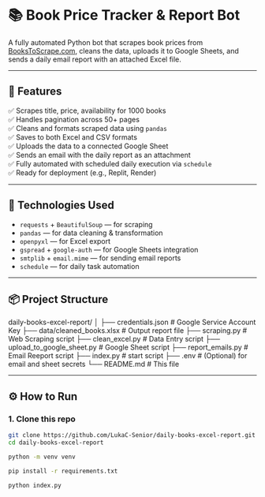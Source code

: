 # 📚 Book Price Tracker & Report Bot

A fully automated Python bot that scrapes book prices from [BooksToScrape.com](https://books.toscrape.com), cleans the data, uploads it to Google Sheets, and sends a daily email report with an attached Excel file.

---

## 🔧 Features

✅ Scrapes title, price, availability for 1000 books  
✅ Handles pagination across 50+ pages  
✅ Cleans and formats scraped data using `pandas`  
✅ Saves to both Excel and CSV formats  
✅ Uploads the data to a connected Google Sheet  
✅ Sends an email with the daily report as an attachment  
✅ Fully automated with scheduled daily execution via `schedule`  
✅ Ready for deployment (e.g., Replit, Render)

---

## 🚀 Technologies Used

- `requests` + `BeautifulSoup` — for scraping
- `pandas` — for data cleaning & transformation
- `openpyxl` — for Excel export
- `gspread` + `google-auth` — for Google Sheets integration
- `smtplib` + `email.mime` — for sending email reports
- `schedule` — for daily task automation

---

## 📦 Project Structure
daily-books-excel-report/
│
├── credentials.json # Google Service Account Key
├── data/cleaned_books.xlsx # Output report file
├── scraping.py # Web Scraping script
├── clean_excel.py # Data Entry script
├── upload_to_google_sheet.py # Google Sheet script
├── report_emails.py # Email Reeport script
├── index.py # start script
├── .env # (Optional) for email and sheet secrets
└── README.md # This file

---

## ⚙️ How to Run

### 1. Clone this repo
```bash
git clone https://github.com/LukaC-Senior/daily-books-excel-report.git
cd daily-books-excel-report

python -m venv venv

pip install -r requirements.txt

python index.py

